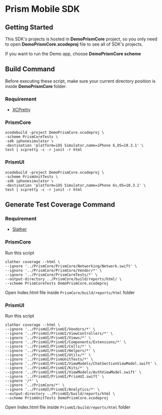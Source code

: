 # Prism Mobile SDK

## Getting Started

This SDK's projects is hosted in **DemoPrismCore** project, so you only need to open **DemoPrismCore.xcodeproj** file to see all of SDK's projects.

If you want to run the Demo app, choose **DemoPrismCore scheme**


## Build Command

Before executing these script, make sure your current directory position is inside **DemoPrismCore** folder.

### Requirement
- [XCPretty](https://github.com/supermarin/xcpretty)

### PrismCore

```
xcodebuild -project DemoPrismCore.xcodeproj \
-scheme PrismCoreTests \
-sdk iphonesimulator \
-destination 'platform=iOS Simulator,name=iPhone 6,OS=10.3.1' \
test | xcpretty -c -r junit -r html
```

### PrismUI

```
xcodebuild -project DemoPrismCore.xcodeproj \
-scheme PrismUnitTests \
-sdk iphonesimulator \
-destination 'platform=iOS Simulator,name=iPhone 6s,OS=10.3.1' \
test | xcpretty -c -r junit -r html
```

## Generate Test Coverage Command

### Requirement

- [Slather](https://github.com/SlatherOrg/slather)

### PrismCore

Run this script

```
slather coverage --html \
--ignore '../PrismCore/PrismCore/Networking/Network.swift' \
--ignore '../PrismCore/PrismCore/Vendor/*' \
--ignore '../PrismCore/PrismCoreTests/*' \
--output-directory ../PrismCore/build/reports/html/ \
--scheme PrismCoreTests DemoPrismCore.xcodeproj
```

Open Index.html file inside `PrismCore/build/reports/html` folder


### PrismUI

Run this script

```
slather coverage --html \
--ignore '../PrismUI/PrismUI/Vendors/*' \
--ignore '../PrismUI/PrismUI/ViewControllers/*' \
--ignore '../PrismUI/PrismUI/Views/*' \
--ignore '../PrismUI/PrismUI/Components/Extensions/*' \
--ignore '../PrismUI/PrismUI/Cells/*' \
--ignore '../PrismUI/PrismUI/Helpers/*' \
--ignore '../PrismUI/PrismUI/Utils/*' \
--ignore '../PrismUI/PrismUnitTests/*' \
--ignore '../PrismUI/PrismUI/ViewModels/ChatSectionViewModel.swift' \
--ignore '../PrismUI/PrismUI/Kits/*' \
--ignore '../PrismUI/PrismUI/ViewModels/AuthViewModel.swift' \
--ignore '../PrismUI/PrismUI/PrismUI.swift' \
--ignore '/*' \
--ignore '../PrismCore/*' \
--ignore '../PrismUI/PrismUI/Analytics/*' \
--output-directory ../PrismUI/build/reports/html \
--scheme PrismUnitTests DemoPrismCore.xcodeproj
```

Open Index.html file inside `PrismUI/build/reports/html` folder